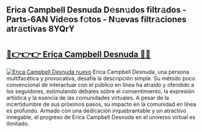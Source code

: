 ## Erica Campbell Desnuda D𝚎sn𝚞dos filtr𝚊dos - Parts-6AN Vid𝚎os f𝚘tos - N𝚞evas filtr𝚊ciones atr𝚊ctivas 8YQrY

# <h2><a href="http://mb68clv.tromn.icu/?c=Erica+Campbell+Desnuda">🔗👉👉👉 Erica Campbell Desnuda 🔗🔗</a></h2>

[![Erica Campbell Desnuda nuevo](https://i.imgur.com/pEAQMta.gif)](http://mb68clv.tromn.icu/?c=Erica+Campbell+Desnuda)
Erica Campbell Desnuda, una persona multifacética y provocativa, desafía la descripción simple. Su método poco convencional de interactuar con el público en línea ha atraído y ofendido a los seguidores, estimulando debates sobre el consentimiento, la expresión artística y la esencia de las comunidades virtuales. A pesar de la incertidumbre de sus próximos pasos, su impacto en la comunidad en línea es profundo. Armado con una dedicación inquebrantable y un atractivo innegable, el progreso de Erica Campbell Desnuda en el universo virtual es ilimitado.
